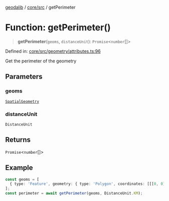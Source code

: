 [geodalib](../../../modules.md) / [core/src](../index.md) / getPerimeter

# Function: getPerimeter()

> **getPerimeter**(`geoms`, `distanceUnit`): `Promise`\<`number`[]\>

Defined in: [core/src/geometry/attributes.ts:96](https://github.com/GeoDaCenter/geoda-lib/blob/04471ecd75dbfe13a0a0fbff4b6e7d785ad0f8e7/js/packages/core/src/geometry/attributes.ts#L96)

Get the perimeter of the geometry

## Parameters

### geoms

[`SpatialGeometry`](../type-aliases/SpatialGeometry.md)

### distanceUnit

`DistanceUnit`

## Returns

`Promise`\<`number`[]\>

## Example

```ts
const geoms = [
  { type: 'Feature', geometry: { type: 'Polygon', coordinates: [[[0, 0], [1, 0], [1, 1], [0, 1], [0, 0]]] }, properties: { index: 0 } },
];
const perimeter = await getPerimeter(geoms, DistanceUnit.KM);
```
